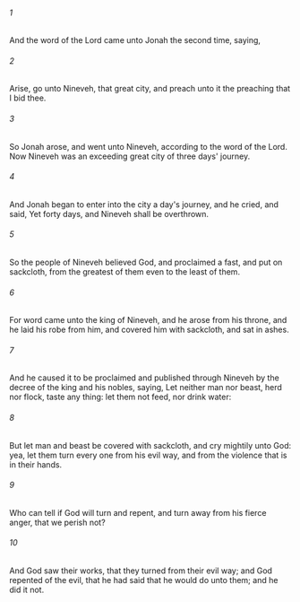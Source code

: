 ###### 1
And the word of the Lord came unto Jonah the second time, saying,

###### 2
Arise, go unto Nineveh, that great city, and preach unto it the preaching that I bid thee.

###### 3
So Jonah arose, and went unto Nineveh, according to the word of the Lord. Now Nineveh was an exceeding great city of three days' journey.

###### 4
And Jonah began to enter into the city a day's journey, and he cried, and said, Yet forty days, and Nineveh shall be overthrown.

###### 5
So the people of Nineveh believed God, and proclaimed a fast, and put on sackcloth, from the greatest of them even to the least of them.

###### 6
For word came unto the king of Nineveh, and he arose from his throne, and he laid his robe from him, and covered him with sackcloth, and sat in ashes.

###### 7
And he caused it to be proclaimed and published through Nineveh by the decree of the king and his nobles, saying, Let neither man nor beast, herd nor flock, taste any thing: let them not feed, nor drink water:

###### 8
But let man and beast be covered with sackcloth, and cry mightily unto God: yea, let them turn every one from his evil way, and from the violence that is in their hands.

###### 9
Who can tell if God will turn and repent, and turn away from his fierce anger, that we perish not?

###### 10
And God saw their works, that they turned from their evil way; and God repented of the evil, that he had said that he would do unto them; and he did it not.


